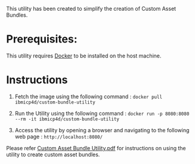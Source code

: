 
This utility has been created to simplify the creation of Custom Asset Bundles.

# Prerequisites:

This utility requires [Docker](https://www.docker.com/get-started) to be installed on the host machine.

# Instructions
1. Fetch the image using the following command :
 `docker pull ibmicp4d/custom-bundle-utility`

2. Run the Utility using the following command :
`docker run -p 8080:8080 --rm -it ibmicp4d/custom-bundle-utility`

3. Access the utility by opening a browser and navigating to the following web page :
`http://localhost:8080/`

Please refer [Custom Asset Bundle Utility.pdf](https://github.com/IBM-ICP4D/icp4d-apis/blob/custom-bundle-utility-branch/custom-bundle-utility/Custom%20Asset%20Bundle%20Utility.pdf) for instructions on using the utility to create custom asset bundles.
      
